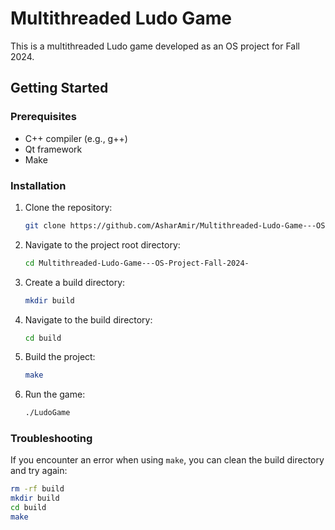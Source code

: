 # Multithreaded Ludo Game

This is a multithreaded Ludo game developed as an OS project for Fall 2024.

## Getting Started

### Prerequisites

- C++ compiler (e.g., g++)
- Qt framework
- Make

### Installation

1. Clone the repository:

   ```sh
   git clone https://github.com/AsharAmir/Multithreaded-Ludo-Game---OS-Project-Fall-2024-
   ```

2. Navigate to the project root directory:

   ```sh
   cd Multithreaded-Ludo-Game---OS-Project-Fall-2024-
   ```

3. Create a build directory:

   ```sh
   mkdir build
   ```

4. Navigate to the build directory:

   ```sh
   cd build
   ```

5. Build the project:

   ```sh
   make
   ```

6. Run the game:
   ```sh
   ./LudoGame
   ```

### Troubleshooting

If you encounter an error when using `make`, you can clean the build directory and try again:

```sh
rm -rf build
mkdir build
cd build
make
```
